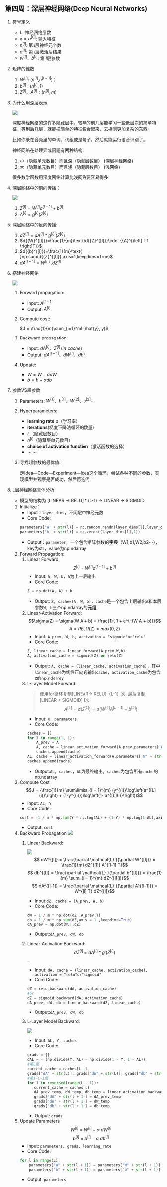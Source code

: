 ## 第四周：深层神经网络(Deep Neural Networks)
1. 符号定义
   - $L$: 神经网络层数
   - $x = a^{[0]}$: 输入特征
   - $n^{[l]}$: 第 $l$层神经元个数
   - ${a}^{[l]}$: 第 $l$层激活后结果
   - ${w}^{[l]}、{b}^{[l]}$: 第 $l$层参数
2. 矩阵的维数
   1. ${{W}^{[l]}}$: $({{n}^{[l]}}$,${{n}^{[l-1]}})$；
   2. ${{b}^{[l]}}$ : $({{n}^{[l]}},1)$
   3. ${Z}^{[l]}、{A}^{[l]}$：$({n}^{[l]},m)$
3. 为什么用深层表示
   
   ![](images\bbdec09feac2176ad9578e93c1ee8c04.png)

   深度神经网络的这许多隐藏层中，较早的前几层能学习一些低层次的简单特征，等到后几层，就能把简单的特征结合起来，去探测更加复杂的东西。

   比如你录在音频里的单词、词组或是句子，然后就能运行语音识别了。

   神经网络在处理异或问题有两种结构:
   1. 小（隐藏单元数目）而且深（隐藏层数目） (深层神经网络)
   2. 大（隐藏单元数目）而且浅（隐藏层数目） (浅网络)

   很多数学函数用深度网络计算比浅网络要容易得多
4. 深层网络中的前向传播：

   ![](images\faf2d5a697d1bd75aee46865f3a73a25.png)
   1. ${{Z}^{[l]}}={{W}^{[l]}}{{a}^{[l-1]}}+{{b}^{[l]}}$
   2. ${{A}^{[l]}}={{g}^{[l]}}{({Z}^{[l]})}$
5. 深层网络中的反向传播:
   1. $d{{Z}^{[l]}}=d{{A}^{[l]}}*{{g}^{\left[ l \right]}}'\left({{Z}^{[l]}} \right)~~$
   2. $d{{W}^{[l]}}=\frac{1}{m}\text{}d{{Z}^{[l]}}\cdot {{A}^{\left[ l-1 \right]T}}$
   3. $d{{b}^{[l]}}=\frac{1}{m}\text{ }np.sum(d{{Z}^{[l]}},axis=1,keepdims=True)$
   4. $d{{A}^{[l-1]}}={{W}^{\left[ l \right]T}}.d{{Z}^{[l]}}$
6. 搭建神经网络
   
   ![](images\be2f6c7a8ff3c58e952208d5d59b19ce.png)
   1. Forward propagation:
      - Input: $A^{[l-1]}$
      - Output: $A^{[l]}$
   2. Compute cost:
      
      $J = \frac{1}{m}\sum_{i=1}^mL(\hat{y}, y)$
   3. Backward propagation:
      - Input: $dA^{[l]}$、$Z^{[l]}\,(in\,\,cache)$
      - Output: $dA^{[l-1]}$、$dW^{[l]}$、$db^{[l]}$
   4. Update: 
      - $W=W-αdW$
      - $b=b-αdb$
7. 参数VS超参数
   1. Parameters: $W^{[1]}、b^{[1]}、W^{[2]}、b^{[2]}\cdots$
   2. Hyperparameters: 
      - **learning rate** $a$（学习率）
      - **iterations**(梯度下降法循环的数量)
      - $L$（隐藏层数目）
      - $n^{[l]}$（隐藏层单元数目）
      - **choice of activation function**（激活函数的选择）
      - $\cdots\,\cdots$
   3. 寻找超参数的最优值:
   
      走Idea—Code—Experiment—Idea这个循环，尝试各种不同的参数，实现模型并观察是否成功，然后再迭代
8. L层神经网络具体分析
   - 模型的结构为 [LINEAR -> RELU] * (L-1) -> LINEAR -> SIGMOID
   1. Initialize：
      - Input：`layer_dims`，不同层中神经元数
      - Core Code:
      ```py
      parameters['W' + str(l)] = np.random.randn(layer_dims[l],layer_dims[l-1])*0.01
      parameters['b' + str(l)] = np.zeros((layer_dims[l],1))
      ```
      - Output：`parameter`，一个包含矩阵参数的**字典**（W1,b1,W2,b2$\cdots$），key为str，value为np.ndarray
   2. Forward Propagation:
      1. Linear Forward:
         $${{Z}^{[l]}}={{W}^{[l]}}{{a}^{[l-1]}}+{{b}^{[l]}}$$
         - Input: `A, W, b`，`A`为上一层输出
         - Core Code:
         ```py
         Z = np.dot(W, A) + b
         ```
         - Output: `Z, cache=(A, W, b)`，`cache`是一个包含上层输出`A`和本层参数`W, b`三个np.ndarray的**元组**
      2. Linear-Activation Forward:
         $$\sigma(Z) = \sigma(W A + b) = \frac{1}{ 1 + e^{-(W A + b)}}$$
         $$A = RELU(Z) = max(0, Z)$$
         - Input: `A_prev, W, b, activation = "sigmoid"or"relu"`
         - Core Code:
         ```py
         Z, linear_cache = linear_forward(A_prev,W,b)
         A, activation_cache = sigmoid(Z) or relu(Z)
         ```
         - Output: `A, cache = (linear_cache, activation_cache)`，其中`linear_cache`为线性正向的输出`cache`，`activation_cache`为包含`Z`的np.ndarray
      3. L-Layer Model Forward:
         > 使用for循环复制[LINEAR-> RELU]（L-1）次, 最后复制[LINEAR-> SIGMOID] 1次
         $$A^{[L]} = \sigma(Z^{[L]}) = \sigma(W^{[L]} A^{[L-1]} + b^{[L]})$$
         - Input: `X, parameters`
         - Core Code:
         ```py
         caches = []
         for l in range(1, L):
             A_prev = A 
             A, cache = linear_activation_forward(A_prev,parameters['W' + str(l)],parameters['b' + str(l)],activation = "relu")
             caches.append(cache)
         AL, cache = linear_activation_forward(A,parameters['W' + str(L)],parameters['b' + str(L)],activation = "sigmoid")
         caches.append(cache)
         ```
         - Output:`AL, caches`，`AL`为最终输出，`caches`为包含所有`cache`的np.ndarray
   3. Compute Cost
      $$J = -\frac{1}{m} \sum\limits_{i = 1}^{m} (y^{(i)}\log\left(a^{[L] (i)}\right) + (1-y^{(i)})\log\left(1- a^{[L](i)}\right))$$
      - Input: `AL, Y`
      - Core Code:
      ```py
      cost = -1 / m * np.sum(Y * np.log(AL) + (1-Y) * np.log(1-AL),axis=1,keepdims=True)
      ```
      - Output: `cost`
   4. Backward Propagation
      ![](images/backprop.png)
      1. Linear Backward:

         ![](images/linearback_kiank.png)
         $$ dW^{[l]} = \frac{\partial \mathcal{L} }{\partial W^{[l]}} = \frac{1}{m} dZ^{[l]} A^{[l-1] T}$$
         $$ db^{[l]} = \frac{\partial \mathcal{L} }{\partial b^{[l]}} = \frac{1}{m} \sum_{i = 1}^{m} dZ^{[l](i)}$$
         $$ dA^{[l-1]} = \frac{\partial \mathcal{L} }{\partial A^{[l-1]}} = W^{[l] T} dZ^{[l]}$$
         - Input:`dZ, cache = (A_prev, W, b)`
         - Core Code:
         ```py
         dW = 1 / m * np.dot(dZ ,A_prev.T)
         db = 1 / m * np.sum(dZ,axis = 1 ,keepdims=True)
         dA_prev = np.dot(W.T,dZ) 
         ```
         - Output:`dA_prev, dW, db`
      2. Linear-Activation Backward:
         $$dZ^{[l]} = dA^{[l]} * g'(Z^{[l]})$$. 
         - Input: `dA, cache = (linear_cache, activation_cache), activation = "relu"or"sigmoid"`
         - Core Code:
         ```py
         dZ = relu_backward(dA, activation_cache)
         #or
         dZ = sigmoid_backward(dA, activation_cache)
         dA_prev, dW, db = linear_backward(dZ, linear_cache)
         ```
         - Output:`dA_prev, dW, db`
      3. L-Layer Model Backward:

         ![](images/mn_backward.png)
         - Input: `AL, Y, caches`
         - Core Code:
         ```py
         grads = {}
         dAL = - (np.divide(Y, AL) - np.divide(1 - Y, 1 - AL))
         #第L层
         current_cache = caches[L-1]
         grads["dA" + str(L)], grads["dW" + str(L)], grads["db" + str(L)] = linear_activation_backward(dAL, current_cache, activation = "sigmoid")
         #第1~L-1层
         for l in reversed(range(L - 1)):
            current_cache = caches[l]
            dA_prev_temp, dW_temp, db_temp = linear_activation_backward(grads["dA" + str(l+2)], current_cache, activation = "relu")
            grads["dA" + str(l + 1)] = dA_prev_temp
            grads["dW" + str(l + 1)] = dW_temp
            grads["db" + str(l + 1)] = db_temp
         ```
         - Output: `grads`
   5. Update Parameters
      $$ W^{[l]} = W^{[l]} - \alpha \text{ } dW^{[l]} $$
      $$ b^{[l]} = b^{[l]} - \alpha \text{ } db^{[l]} $$
      - Input: `parameters, grads, learning_rate`
      - Core Code:
      ```py
      for l in range(L):
          parameters["W" + str(l + 1)] = parameters["W" + str(l + 1)] - learning_rate * grads["dW" + str(l + 1)]
          parameters["b" + str(l + 1)] = parameters["b" + str(l + 1)] - learning_rate * grads["db" + str(l + 1)]
      ```
      - Output: `parameters`
